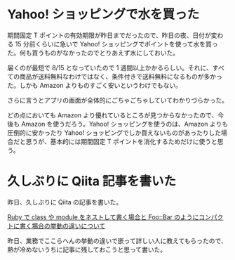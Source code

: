 # Yahoo! ショッピングで水を買った
期間固定 T ポイントの有効期限が昨日までだったので、昨日の夜、日付が変わる 15 分前くらいに急いで Yahoo! ショッピングでポイントを使って水を買った。何も買うものがなかったのでとりあえず水にしておいた。

届くのが最短で 8/15 となっていたので 1 週間以上かかるらしい。それに、すべての商品が送料無料なわけではなく、条件付きで送料無料になるものが多かった。しかも Amazon よりものすごく安いというわけでもない。

さらに言うとアプリの画面が全体的にごちゃごちゃしていてわかりづらかった。

どの点においても Amazon より優れているところが見つからなかったので、今後も Amazon を使うだろう。Yahoo! ショッピングを使うのは、Amazon よりも圧倒的に安かったり Yahoo! ショッピングでしか買えないものがあったりした場合だと思うが、基本的には期間固定 T ポイントを消化するためだけに使うと思う。

# 久しぶりに Qiita 記事を書いた
昨日、久しぶりに Qiita の記事を書いた。

[Ruby で class や module をネストして書く場合と Foo::Bar のようにコンパクトに書く場合の挙動の違いについて](https://qiita.com/noraworld/items/947f6725a4d617820265)

昨日、業務でここらへんの挙動の違いで嵌って詳しい人に教えてもらったので、熱が冷めないうちに記事に残しておこうと思って書いた。
